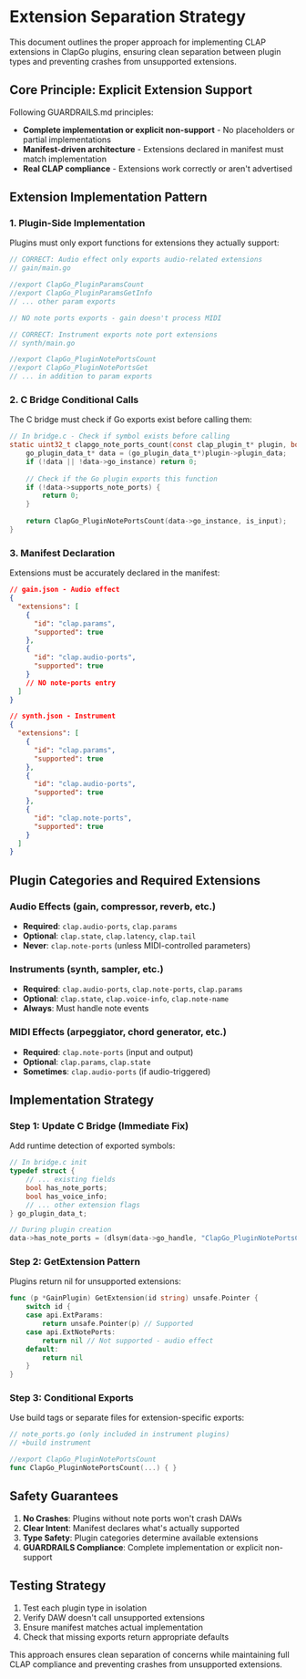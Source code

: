 # Extension Separation Strategy

This document outlines the proper approach for implementing CLAP extensions in ClapGo plugins, ensuring clean separation between plugin types and preventing crashes from unsupported extensions.

## Core Principle: Explicit Extension Support

Following GUARDRAILS.md principles:
- **Complete implementation or explicit non-support** - No placeholders or partial implementations
- **Manifest-driven architecture** - Extensions declared in manifest must match implementation
- **Real CLAP compliance** - Extensions work correctly or aren't advertised

## Extension Implementation Pattern

### 1. Plugin-Side Implementation

Plugins must only export functions for extensions they actually support:

```go
// CORRECT: Audio effect only exports audio-related extensions
// gain/main.go

//export ClapGo_PluginParamsCount
//export ClapGo_PluginParamsGetInfo
// ... other param exports

// NO note ports exports - gain doesn't process MIDI

// CORRECT: Instrument exports note port extensions
// synth/main.go

//export ClapGo_PluginNotePortsCount
//export ClapGo_PluginNotePortsGet
// ... in addition to param exports
```

### 2. C Bridge Conditional Calls

The C bridge must check if Go exports exist before calling them:

```c
// In bridge.c - Check if symbol exists before calling
static uint32_t clapgo_note_ports_count(const clap_plugin_t* plugin, bool is_input) {
    go_plugin_data_t* data = (go_plugin_data_t*)plugin->plugin_data;
    if (!data || !data->go_instance) return 0;
    
    // Check if the Go plugin exports this function
    if (!data->supports_note_ports) {
        return 0;
    }
    
    return ClapGo_PluginNotePortsCount(data->go_instance, is_input);
}
```

### 3. Manifest Declaration

Extensions must be accurately declared in the manifest:

```json
// gain.json - Audio effect
{
  "extensions": [
    {
      "id": "clap.params",
      "supported": true
    },
    {
      "id": "clap.audio-ports",
      "supported": true
    }
    // NO note-ports entry
  ]
}

// synth.json - Instrument
{
  "extensions": [
    {
      "id": "clap.params",
      "supported": true
    },
    {
      "id": "clap.audio-ports", 
      "supported": true
    },
    {
      "id": "clap.note-ports",
      "supported": true
    }
  ]
}
```

## Plugin Categories and Required Extensions

### Audio Effects (gain, compressor, reverb, etc.)
- **Required**: `clap.audio-ports`, `clap.params`
- **Optional**: `clap.state`, `clap.latency`, `clap.tail`
- **Never**: `clap.note-ports` (unless MIDI-controlled parameters)

### Instruments (synth, sampler, etc.)
- **Required**: `clap.audio-ports`, `clap.note-ports`, `clap.params`
- **Optional**: `clap.state`, `clap.voice-info`, `clap.note-name`
- **Always**: Must handle note events

### MIDI Effects (arpeggiator, chord generator, etc.)
- **Required**: `clap.note-ports` (input and output)
- **Optional**: `clap.params`, `clap.state`
- **Sometimes**: `clap.audio-ports` (if audio-triggered)

## Implementation Strategy

### Step 1: Update C Bridge (Immediate Fix)

Add runtime detection of exported symbols:

```c
// In bridge.c init
typedef struct {
    // ... existing fields
    bool has_note_ports;
    bool has_voice_info;
    // ... other extension flags
} go_plugin_data_t;

// During plugin creation
data->has_note_ports = (dlsym(data->go_handle, "ClapGo_PluginNotePortsCount") != NULL);
```

### Step 2: GetExtension Pattern

Plugins return nil for unsupported extensions:

```go
func (p *GainPlugin) GetExtension(id string) unsafe.Pointer {
    switch id {
    case api.ExtParams:
        return unsafe.Pointer(p) // Supported
    case api.ExtNotePorts:
        return nil // Not supported - audio effect
    default:
        return nil
    }
}
```

### Step 3: Conditional Exports

Use build tags or separate files for extension-specific exports:

```go
// note_ports.go (only included in instrument plugins)
// +build instrument

//export ClapGo_PluginNotePortsCount
func ClapGo_PluginNotePortsCount(...) { }
```

## Safety Guarantees

1. **No Crashes**: Plugins without note ports won't crash DAWs
2. **Clear Intent**: Manifest declares what's actually supported
3. **Type Safety**: Plugin categories determine available extensions
4. **GUARDRAILS Compliance**: Complete implementation or explicit non-support

## Testing Strategy

1. Test each plugin type in isolation
2. Verify DAW doesn't call unsupported extensions
3. Ensure manifest matches actual implementation
4. Check that missing exports return appropriate defaults

This approach ensures clean separation of concerns while maintaining full CLAP compliance and preventing crashes from unsupported extensions.